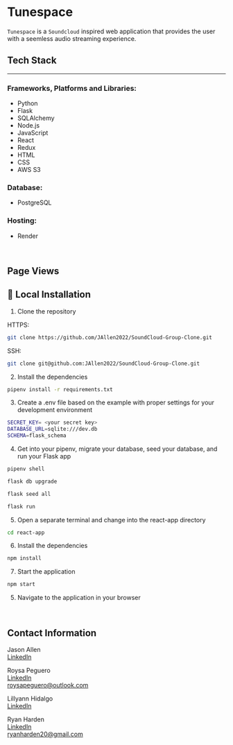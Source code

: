 
# Tunespace

`Tunespace` is a `Soundcloud` inspired web application that provides the user with a seemless audio streaming experience.

## Tech Stack
---
### Frameworks, Platforms and Libraries:
- Python
- Flask
- SQLAlchemy
- Node.js
- JavaScript
- React
- Redux
- HTML
- CSS
- AWS S3

### Database:
- PostgreSQL

### Hosting:
- Render

<br/>

## Page Views

## 🚀 Local Installation
1. Clone the repository

HTTPS:
```bash
git clone https://github.com/JAllen2022/SoundCloud-Group-Clone.git
```
SSH:
```bash
git clone git@github.com:JAllen2022/SoundCloud-Group-Clone.git
```

2. Install the dependencies
```bash
pipenv install -r requirements.txt
```

3. Create a .env file based on the example with proper settings for your development environment
```bash
SECRET_KEY= <your secret key>
DATABASE_URL=sqlite:///dev.db
SCHEMA=flask_schema
```

4. Get into your pipenv, migrate your database, seed your database, and run your Flask app

```bash
pipenv shell
```

```bash
flask db upgrade
```

```bash
flask seed all
```

```bash
flask run
```

5. Open a separate terminal and change into the react-app directory

```bash
cd react-app
```

6. Install the dependencies
```bash
npm install
```

7. Start the application
```bash
npm start
```

5. Navigate to the application in your browser

<br/>

## Contact Information

Jason Allen<br/>
[LinkedIn](https://www.linkedin.com/in/jasonallen715/)<br/>

Roysa Peguero<br/>
[LinkedIn](https://www.linkedin.com/in/roysapeguero/)<br/>
<roysapeguero@outlook.com>

Lillyann Hidalgo<br/>
[LinkedIn](https://www.linkedin.com/in/lillyann-h-55684b249/)<br/>

Ryan Harden<br/>
[LinkedIn](https://www.linkedin.com/in/ryan-harden-0a8b6821a/)<br/>
<ryanharden20@gmail.com>


[1]:https://tunespace.onrender.com/

